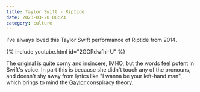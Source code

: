```yaml
---
title: Taylor Swift - Riptide
date: 2023-03-20 00:23
category: culture
---
```


I've always loved this Taylor Swift performance of Riptide from 2014.

{% include youtube.html id="2GGRdwfhl-U" %}

The [original](https://www.youtube.com/watch?v=uJ_1HMAGb4k) is quite corny and insincere, IMHO, but the words feel potent in Swift's voice.
In part this is because she didn't touch any of the pronouns, and doesn't shy away from lyrics like "I wanna be your left-hand man", which brings to mind the [Gaylor](https://www.gawker.com/celebrity/is-taylor-swift-gay-gaylor-tiktok) conspiracy theory.
